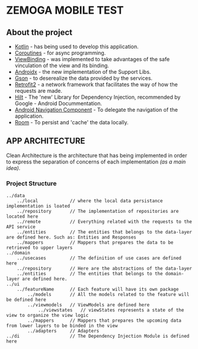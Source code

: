 # ZEMOGA MOBILE TEST

## About the project
  * [Kotlin](https://kotlinlang.org/docs/home.html) - has being used to develop this application.
  * [Coroutines](https://kotlinlang.org/docs/coroutines-overview.html) - for async programming.
  * [ViewBinding](https://developer.android.com/topic/libraries/view-binding) - was implemented to take advantages of the safe vinculation of the view and its binding.
  * [Androidx](https://developer.android.com/jetpack/androidx) - the new implementation of the Support Libs.
  * [Gson](https://github.com/square/retrofit/tree/master/retrofit-converters/gson) - to deserealize the data provided by the services.
  * [Retrofit2](https://square.github.io/retrofit/) - a network framework that facilitates the way of how the requests are made.
  * [Hilt](https://developer.android.com/training/dependency-injection/hilt-android?hl=en-419) - The 'new' Library for Dependency Injection, recommended by Google - Android Docummentation. 
  * [Android Navigation Component](https://developer.android.com/guide/navigation/navigation-getting-started) - To delegate the navigation of the application.
  * [Room](https://developer.android.com/training/data-storage/room) - To persist and 'cache' the data locally.
  


## APP ARCHITECTURE

Clean Architecture is the architecture that has being implemented in order to express the separation of concerns of each implementation _(as a main idea)_.

### Project Structure
```
../data
    ../local            // where the local data persistance implementation is loated
    ../repository       // The implementation of repositories are located here
    ../remote           // Everything related with the requests to the API service
    ../entities         // The entities that belongs to the data-layer are defined here. Such as: Entities and Responses
    ../mappers          // Mappers that prepares the data to be retrieved to upper layers
../domain
    ../usecases         // The definition of use cases are defined here
    ../repository       // Here are the abstractions of the data-layer 
    ../entities         // The entities that belongs to the domain-layer are defined here.
../ui
    ../featureName      // Each feature will have its own package 
        ../models       // All the models related to the feature will be defined here
        ../viewmodels   // ViewModels are defined here
            ../viewstates   // viewStates represents a state of the view to organize the view logic
        ../mappers      // Mappers that prepares the upcoming data from lower layers to be binded in the view
        ../adapters     // Adapters 
../di                   // The Dependency Injection Module is defined here
```




